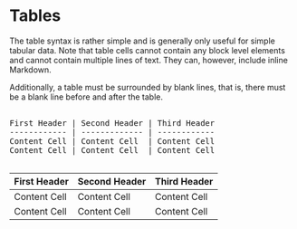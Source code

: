 # Tables

The table syntax is rather simple and is generally only useful for simple tabular data. Note that table cells cannot contain any block level elements and cannot contain multiple lines of text. They can, however, include inline Markdown.

Additionally, a table must be surrounded by blank lines, that is, there must be a blank line before and after the table.

<pre>

First Header | Second Header | Third Header
------------ | ------------- | ------------
Content Cell | Content Cell  | Content Cell
Content Cell | Content Cell  | Content Cell

</pre>

First Header | Second Header | Third Header
------------ | ------------- | ------------
Content Cell | Content Cell  | Content Cell
Content Cell | Content Cell  | Content Cell
